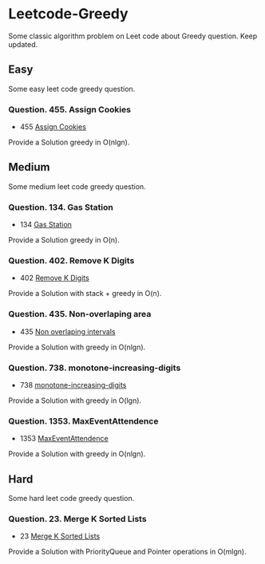 # Leetcode-Greedy
Some classic algorithm problem on Leet code about Greedy question. Keep updated.

## Easy

Some easy leet code greedy question.

### Question. 455. Assign Cookies

- 455 [Assign Cookies](https://leetcode.com/problems/assign-cookies/description/)

Provide a Solution greedy in O(nlgn).

## Medium

Some medium leet code greedy question.

### Question. 134. Gas Station

- 134 [Gas Station](https://leetcode.cn/problems/gas-station/)

Provide a Solution greedy in O(n).

### Question. 402. Remove K Digits

- 402 [Remove K Digits](https://leetcode.cn/problems/remove-k-digits/)

Provide a Solution with stack + greedy in O(n).

### Question. 435. Non-overlaping area

- 435 [Non overlaping intervals](https://leetcode.cn/problems/non-overlapping-intervals/)

Provide a Solution with greedy in O(nlgn).

### Question. 738. monotone-increasing-digits

- 738 [monotone-increasing-digits](https://leetcode.cn/problems/monotone-increasing-digits/)

Provide a Solution with greedy in O(lgn).


### Question. 1353. MaxEventAttendence

- 1353 [MaxEventAttendence](https://leetcode.cn/problems/maximum-number-of-events-that-can-be-attended/)

Provide a Solution with greedy in O(nlgn). 


## Hard

Some hard leet code greedy question.

### Question. 23. Merge K Sorted Lists

- 23 [Merge K Sorted Lists](https://leetcode.cn/problems/merge-k-sorted-lists/)

Provide a Solution with PriorityQueue and Pointer operations in O(mlgn).